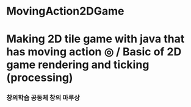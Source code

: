 # MovingAction2DGame
Making 2D tile game with java that has moving action ◎ / Basic of 2D game rendering and ticking (processing)
============ 

<h3>창의학습 공동체 창의 마루상</h3> 
